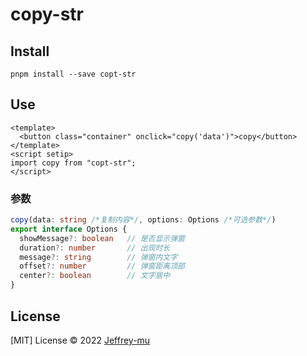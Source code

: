 # copy-str
## Install
```shell
pnpm install --save copt-str
```

## Use

```vue
<template>
  <button class="container" onclick="copy('data')">copy</button>
</template>
<script setip>
import copy from "copt-str";
</script>

```
### 参数

```ts
copy(data: string /*复制内容*/, options: Options /*可选参数*/)
export interface Options {
  showMessage?: boolean   // 是否显示弹窗
  duration?: number       // 出现时长
  message?: string        // 弹窗内文字
  offset?: number         // 弹窗距离顶部
  center?: boolean        // 文字居中
}
```
## License

[MIT] License © 2022 [Jeffrey-mu](https://github.com/Jeffrey-mu)
